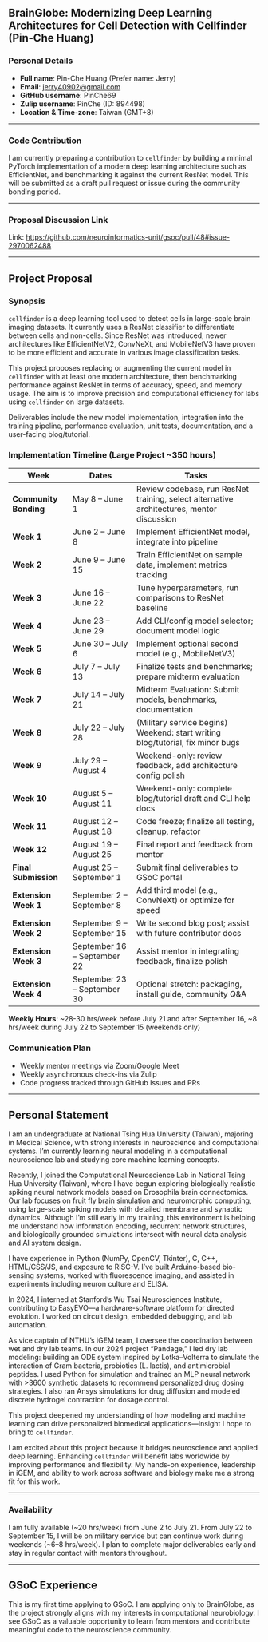 ## BrainGlobe: Modernizing Deep Learning Architectures for Cell Detection with Cellfinder (Pin-Che Huang)

### Personal Details

- **Full name**: Pin-Che Huang (Prefer name: Jerry) 
- **Email**: jerry40902@gmail.com  
- **GitHub username**: PinChe69 
- **Zulip username**: PinChe (ID: 894498)
- **Location & Time-zone**: Taiwan (GMT+8)  

---

### Code Contribution
I am currently preparing a contribution to `cellfinder` by building a minimal PyTorch implementation of a modern deep learning architecture such as EfficientNet, and benchmarking it against the current ResNet model. This will be submitted as a draft pull request or issue during the community bonding period.

---

### Proposal Discussion Link
Link: https://github.com/neuroinformatics-unit/gsoc/pull/48#issue-2970062488

---

## Project Proposal

### Synopsis
`cellfinder` is a deep learning tool used to detect cells in large-scale brain imaging datasets. It currently uses a ResNet classifier to differentiate between cells and non-cells. Since ResNet was introduced, newer architectures like EfficientNetV2, ConvNeXt, and MobileNetV3 have proven to be more efficient and accurate in various image classification tasks.

This project proposes replacing or augmenting the current model in `cellfinder` with at least one modern architecture, then benchmarking performance against ResNet in terms of accuracy, speed, and memory usage. The aim is to improve precision and computational efficiency for labs using `cellfinder` on large datasets.

Deliverables include the new model implementation, integration into the training pipeline, performance evaluation, unit tests, documentation, and a user-facing blog/tutorial.

### Implementation Timeline (Large Project ~350 hours)

| Week | Dates | Tasks |
|------|-------|-------|
| **Community Bonding** | May 8 – June 1 | Review codebase, run ResNet training, select alternative architectures, mentor discussion |
| **Week 1** | June 2 – June 8 | Implement EfficientNet model, integrate into pipeline |
| **Week 2** | June 9 – June 15 | Train EfficientNet on sample data, implement metrics tracking |
| **Week 3** | June 16 – June 22 | Tune hyperparameters, run comparisons to ResNet baseline |
| **Week 4** | June 23 – June 29 | Add CLI/config model selector; document model logic |
| **Week 5** | June 30 – July 6 | Implement optional second model (e.g., MobileNetV3) |
| **Week 6** | July 7 – July 13 | Finalize tests and benchmarks; prepare midterm evaluation |
| **Week 7** | July 14 – July 21 | Midterm Evaluation: Submit models, benchmarks, documentation |
| **Week 8** | July 22 – July 28 | (Military service begins) Weekend: start writing blog/tutorial, fix minor bugs |
| **Week 9** | July 29 – August 4 | Weekend-only: review feedback, add architecture config polish |
| **Week 10** | August 5 – August 11 | Weekend-only: complete blog/tutorial draft and CLI help docs |
| **Week 11** | August 12 – August 18 | Code freeze; finalize all testing, cleanup, refactor |
| **Week 12** | August 19 – August 25 | Final report and feedback from mentor |
| **Final Submission** | August 25 – September 1 | Submit final deliverables to GSoC portal |
| **Extension Week 1** | September 2 – September 8 | Add third model (e.g., ConvNeXt) or optimize for speed |
| **Extension Week 2** | September 9 – September 15 | Write second blog post; assist with future contributor docs |
| **Extension Week 3** | September 16 – September 22 | Assist mentor in integrating feedback, finalize polish |
| **Extension Week 4** | September 23 – September 30 | Optional stretch: packaging, install guide, community Q&A |

**Weekly Hours**: ~28-30 hrs/week before July 21 and after September 16, ~8 hrs/week during July 22 to September 15 (weekends only)

### Communication Plan
- Weekly mentor meetings via Zoom/Google Meet  
- Weekly asynchronous check-ins via Zulip  
- Code progress tracked through GitHub Issues and PRs

---

## Personal Statement

I am an undergraduate at National Tsing Hua University (Taiwan), majoring in Medical Science, with strong interests in neuroscience and computational systems. I’m currently learning neural modeling in a computational neuroscience lab and studying core machine learning concepts.

Recently, I joined the Computational Neuroscience Lab in National Tsing Hua University (Taiwan), where I have begun exploring biologically realistic spiking neural network models based on Drosophila brain connectomics. Our lab focuses on fruit fly brain simulation and neuromorphic computing, using large-scale spiking models with detailed membrane and synaptic dynamics. Although I’m still early in my training, this environment is helping me understand how information encoding, recurrent network structures, and biologically grounded simulations intersect with neural data analysis and AI system design.

I have experience in Python (NumPy, OpenCV, Tkinter), C, C++, HTML/CSS/JS, and exposure to RISC-V. I’ve built Arduino-based bio-sensing systems, worked with fluorescence imaging, and assisted in experiments including neuron culture and ELISA.

In 2024, I interned at Stanford’s Wu Tsai Neurosciences Institute, contributing to EasyEVO—a hardware-software platform for directed evolution. I worked on circuit design, embedded debugging, and lab automation.

As vice captain of NTHU’s iGEM team, I oversee the coordination between wet and dry lab teams. In our 2024 project “Pandage,” I led dry lab modeling: building an ODE system inspired by Lotka–Volterra to simulate the interaction of Gram bacteria, probiotics (L. lactis), and antimicrobial peptides. I used Python for simulation and trained an MLP neural network with >3600 synthetic datasets to recommend personalized drug dosing strategies. I also ran Ansys simulations for drug diffusion and modeled discrete hydrogel contraction for dosage control.

This project deepened my understanding of how modeling and machine learning can drive personalized biomedical applications—insight I hope to bring to `cellfinder`.

I am excited about this project because it bridges neuroscience and applied deep learning. Enhancing `cellfinder` will benefit labs worldwide by improving performance and flexibility. My hands-on experience, leadership in iGEM, and ability to work across software and biology make me a strong fit for this work.

---

### Availability
I am fully available (~20 hrs/week) from June 2 to July 21. From July 22 to September 15, I will be on military service but can continue work during weekends (~6–8 hrs/week). I plan to complete major deliverables early and stay in regular contact with mentors throughout.

---

## GSoC Experience
This is my first time applying to GSoC. I am applying only to BrainGlobe, as the project strongly aligns with my interests in computational neurobiology. I see GSoC as a valuable opportunity to learn from mentors and contribute meaningful code to the neuroscience community.
